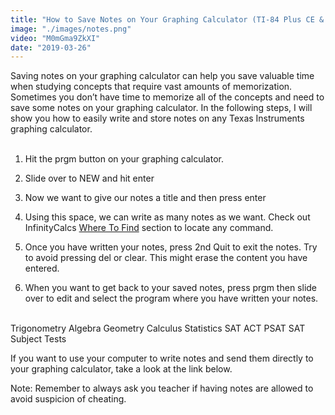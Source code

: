 ```yaml
---
title: "How to Save Notes on Your Graphing Calculator (TI-84 Plus CE & TI-84 Plus)"
image: "./images/notes.png"
video: "M0mGma9ZkXI"
date: "2019-03-26"
---
```


Saving notes on your graphing calculator can help you save valuable time when studying concepts that require vast amounts of memorization. Sometimes you don’t have time to memorize all of the concepts and need to save some notes on your graphing calculator. In the following steps, I will show you how to easily write and store notes on any Texas Instruments graphing calculator.
<br></br>
1. Hit the prgm button on your graphing calculator.

2. Slide over to NEW and hit enter

3. Now we want to give our notes a title and then press enter

4. Using this space, we can write as many notes as we want. Check out InfinityCalcs [Where To Find](https://www.infinitycalcs.com/ti-84-ce/where-to-find/) section to locate any command.

5. Once you have written your notes, press 2nd Quit to exit the notes. Try to avoid pressing del or clear. This might erase the content you have entered.

6. When you want to get back to your saved notes, press prgm then slide over to edit and select the program where you have written your notes.
<br></br>

Trigonometry
Algebra
Geometry
Calculus
Statistics
SAT
ACT
PSAT
SAT Subject Tests

If you want to use your computer to write notes and send them directly to your graphing calculator, take a look at the link below.

Note: Remember to always ask you teacher if having notes are allowed to avoid suspicion of cheating.
